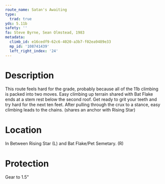 ```yaml
---
route_name: Satan's Awaiting
type:
  trad: true
yds: 5.11b
safety: ''
fa: Steve Byrne, Sean Olmstead, 1983
metadata:
  climb_id: e16cedf9-62c6-4020-a3b7-f02ea9489e33
  mp_id: '108741439'
  left_right_index: '24'
---
```

# Description
This route feels hard for the grade, probably because all of the 11b climbing is packed into two moves.  Easy climbing up terrain shared with Bat Flake ends at a stem rest below the second roof.  Get ready to grit your teeth and try hard for the next ten feet.  After pulling through the crux to a stance, easy climbing leads to the chains. (shares an anchor with Rising Star)

# Location
In Between Rising Star (L) and Bat Flake/Pet Semetary. (R)

# Protection
Gear to 1.5"
